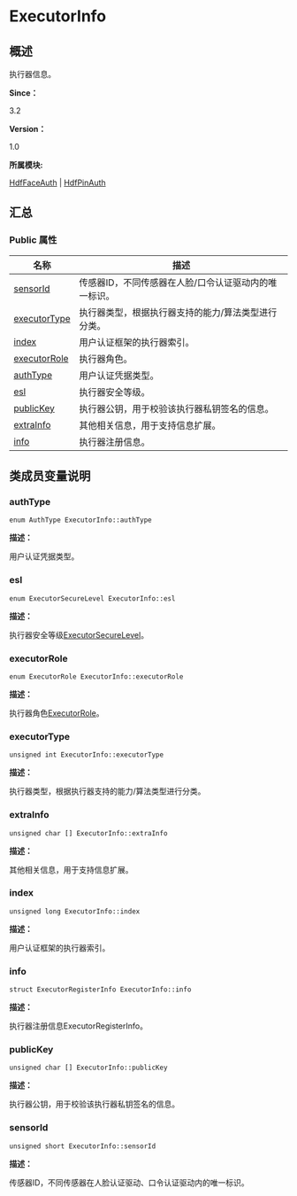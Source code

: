 # ExecutorInfo


## **概述**

执行器信息。

**Since：**

3.2

**Version：**

1.0

**所属模块:**

[HdfFaceAuth](_hdf_face_auth.md) | [HdfPinAuth](_hdf_pin_auth.md)


## **汇总**


### Public 属性

  | 名称 | 描述 | 
| -------- | -------- |
| [sensorId](#sensorid) | 传感器ID，不同传感器在人脸/口令认证驱动内的唯一标识。 | 
| [executorType](#executortype) | 执行器类型，根据执行器支持的能力/算法类型进行分类。 | 
| [index](#index) | 用户认证框架的执行器索引。 | 
| [executorRole](#executorrole) | 执行器角色。 | 
| [authType](#authtype) | 用户认证凭据类型。 | 
| [esl](#esl) | 执行器安全等级。 | 
| [publicKey](#publickey) | 执行器公钥，用于校验该执行器私钥签名的信息。 | 
| [extraInfo](#extrainfo) | 其他相关信息，用于支持信息扩展。 | 
| [info](#info) | 执行器注册信息。 | 


## **类成员变量说明**


### authType

  
```
enum AuthType ExecutorInfo::authType
```

**描述：**

用户认证凭据类型。


### esl

  
```
enum ExecutorSecureLevel ExecutorInfo::esl
```

**描述：**

执行器安全等级[ExecutorSecureLevel](_hdf_face_auth.md#executorsecurelevel)。


### executorRole

  
```
enum ExecutorRole ExecutorInfo::executorRole
```

**描述：**

执行器角色[ExecutorRole](_hdf_face_auth.md#executorrole)。


### executorType

  
```
unsigned int ExecutorInfo::executorType
```

**描述：**

执行器类型，根据执行器支持的能力/算法类型进行分类。


### extraInfo

  
```
unsigned char [] ExecutorInfo::extraInfo
```

**描述：**

其他相关信息，用于支持信息扩展。


### index

  
```
unsigned long ExecutorInfo::index
```

**描述：**

用户认证框架的执行器索引。


### info

  
```
struct ExecutorRegisterInfo ExecutorInfo::info
```

**描述：**

执行器注册信息ExecutorRegisterInfo。


### publicKey

  
```
unsigned char [] ExecutorInfo::publicKey
```

**描述：**

执行器公钥，用于校验该执行器私钥签名的信息。


### sensorId

  
```
unsigned short ExecutorInfo::sensorId
```

**描述：**

传感器ID，不同传感器在人脸认证驱动、口令认证驱动内的唯一标识。
